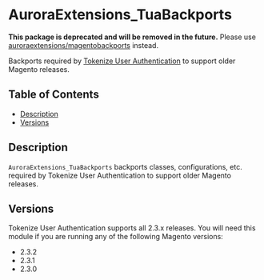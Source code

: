 # AuroraExtensions\_TuaBackports

**This package is deprecated and will be removed in the future.** Please use [auroraextensions/magentobackports](https://github.com/auroraextensions/magentobackports) instead.

Backports required by [Tokenize User Authentication](https://marketplace.magento.com/nickolasburr-tokenizeuserauthentication.html)
to support older Magento releases.

## Table of Contents

+ [Description](#description)
+ [Versions](#versions)

## Description

`AuroraExtensions_TuaBackports` backports classes, configurations, etc. required by
Tokenize User Authentication to support older Magento releases.

## Versions

Tokenize User Authentication supports all 2.3.x releases. You will need this module
if you are running any of the following Magento versions:

+ 2.3.2
+ 2.3.1
+ 2.3.0

